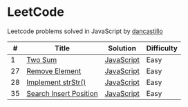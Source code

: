 LeetCode
========
Leetcode problems solved in JavaScript by [dancastillo](https://leetcode.com/dancastillo)


| # | Title | Solution | Difficulty |
|---| ----- | -------- | ---------- |
|1|[Two Sum](https://leetcode.com/problems/two-sum/)| [JavaScript](./problems/twoSum.js)|Easy|
|27|[Remove Element](https://leetcode.com/problems/remove-element/)|[JavaScript](./problems/removeElement.js)|Easy|
|28|[Implement strStr()](https://leetcode.com/problems/implement-strstr/)|[JavaScript](./problems/strStr.js)|Easy|
|35|[Search Insert Position](https://leetcode.com/problems/search-insert-position/)|[JavaScript](./problems/searchInsert.js)|Easy|
